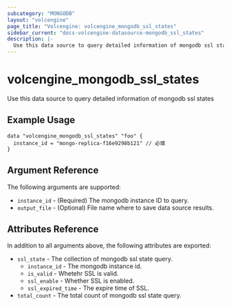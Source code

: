 ```yaml
---
subcategory: "MONGODB"
layout: "volcengine"
page_title: "Volcengine: volcengine_mongodb_ssl_states"
sidebar_current: "docs-volcengine-datasource-mongodb_ssl_states"
description: |-
  Use this data source to query detailed information of mongodb ssl states
---
```

# volcengine_mongodb_ssl_states
Use this data source to query detailed information of mongodb ssl states
## Example Usage
```hcl
data "volcengine_mongodb_ssl_states" "foo" {
  instance_id = "mongo-replica-f16e9298b121" // 必填
}
```
## Argument Reference
The following arguments are supported:
* `instance_id` - (Required) The mongodb instance ID to query.
* `output_file` - (Optional) File name where to save data source results.

## Attributes Reference
In addition to all arguments above, the following attributes are exported:
* `ssl_state` - The collection of mongodb ssl state query.
    * `instance_id` - The mongodb instance id.
    * `is_valid` - Whetehr SSL is valid.
    * `ssl_enable` - Whether SSL is enabled.
    * `ssl_expired_time` - The expire time of SSL.
* `total_count` - The total count of mongodb ssl state query.


